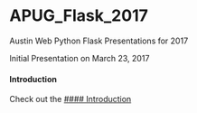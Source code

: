 # APUG_Flask_2017
Austin Web Python Flask Presentations for 2017

Initial Presentation on March 23, 2017

#### Introduction
Check out the [#### Introduction](https://github.com/apug-flask-2017/APUG_Flask_2017/blob/master/Introduction.md)


